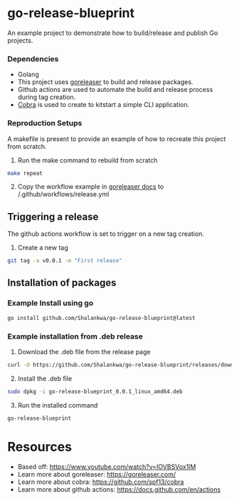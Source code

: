 
# go-release-blueprint
An example project to demonstrate how to build/release and publish Go projects.

### Dependencies
- Golang
- This project uses [goreleaser](https://goreleaser.com/) to build and release packages.
- Github actions are used to automate the build and release process during tag creation.
- [Cobra](https://github.com/spf13/cobra) is used to create to kitstart a simple CLI application.

### Reproduction Setups
A makefile is present to provide an example of how to recreate this project from scratch.
1. Run the make command to rebuild from scratch
```bash
make repeat
```

2. Copy the workflow example in [goreleaser docs](https://goreleaser.com/ci/actions/) to /.github/workflows/release.yml

## Triggering a release
The github actions workflow is set to trigger on a new tag creation.
1. Create a new tag
```bash
git tag -a v0.0.1 -m "First release"
```

## Installation of packages
### Example Install using go
```bash
go install github.com/Shalankwa/go-release-blueprint@latest
```

### Example installation from .deb release
1. Download the .deb file from the release page
```bash
curl -O https://github.com/Shalankwa/go-release-blueprint/releases/download/v0.0.1/go-release-blueprint_0.0.1_linux_amd64.deb
```
2. Install the .deb file
```bash
sudo dpkg -i go-release-blueprint_0.0.1_linux_amd64.deb
```
3. Run the installed command
```bash
go-release-blueprint
```

# Resources
- Based off: https://www.youtube.com/watch?v=IOVBSVox1lM
- Learn more about goreleaser: https://goreleaser.com/
- Learn more about cobra: https://github.com/spf13/cobra
- Learn more about github actions: https://docs.github.com/en/actions
